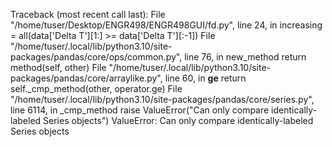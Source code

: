 Traceback (most recent call last):
  File "/home/tuser/Desktop/ENGR498/ENGR498GUI/fd.py", line 24, in <module>
    increasing = all(data['Delta T'][1:] >= data['Delta T'][:-1])
  File "/home/tuser/.local/lib/python3.10/site-packages/pandas/core/ops/common.py", line 76, in new_method
    return method(self, other)
  File "/home/tuser/.local/lib/python3.10/site-packages/pandas/core/arraylike.py", line 60, in __ge__
    return self._cmp_method(other, operator.ge)
  File "/home/tuser/.local/lib/python3.10/site-packages/pandas/core/series.py", line 6114, in _cmp_method
    raise ValueError("Can only compare identically-labeled Series objects")
ValueError: Can only compare identically-labeled Series objects
